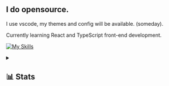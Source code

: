 ## I do opensource.

I use vscode, my themes and config will be available. (someday).

Currently learning React and TypeScript front-end development. 

[![My Skills](https://skillicons.dev/icons?i=ts,html,css,react,vscode,github,bun,linux)](https://skillicons.dev)

<details>
  <summary><h2>📊 Stats</h2></summary>
  <br>
  
  [![Blueemi's GitHub stats](https://github-readme-stats-nu-lilac-94.vercel.app/api?username=Blueemi&theme=tokyonight&hide_border=true)](https://github.com/anuraghazra/github-readme-stats)
  [![GitHub Streak](https://github-readme-streak-stats-phi-flame.vercel.app/?user=Blueemi&theme=tokyonight&hide_border=true)](https://git.io/streak-stats)
  [![Top Langs](https://github-readme-stats-nu-lilac-94.vercel.app/api/top-langs/?username=Blueemi&theme=tokyonight&hide_border=true)](https://github.com/anuraghazra/github-readme-stats)
  
</details>
